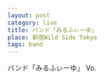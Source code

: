 ```yaml
---
layout: post
category: live
title: バンド「みるふぃーゆ」
place: 新宿Wild Side Tokyo
tags: band
---
```

バンド「みるふぃーゆ」 Vo.